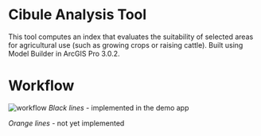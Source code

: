 # Cibule Analysis Tool

This tool computes an index that evaluates the suitability of selected areas for agricultural use (such as growing crops or raising cattle).
Built using Model Builder in ArcGIS Pro 3.0.2.

# Workflow

![workflow](https://user-images.githubusercontent.com/117570845/200166368-da5af1ba-1f02-4d0e-bdc6-9450bc1d05f0.png)
*Black lines* - implemented in the demo app

*Orange lines* - not yet implemented
